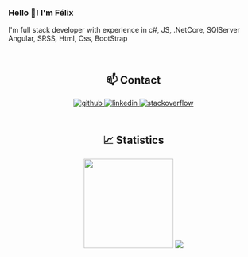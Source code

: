### Hello 👋! I'm Félix 
<p>I'm full stack developer with experience in c#, JS, .NetCore, SQlServer Angular, SRSS, Html, Css, BootStrap  </p>

<br/>
<h2  align="center">📫 Contact</h2>
<div align="center">
<a href="https://github.com/FelixJose28" target="_blank">
<img src=https://img.shields.io/badge/github-%2324292e.svg?&style=for-the-badge&logo=github&logoColor=white alt=github style="margin-bottom: 5px;" />
</a>
<a href="https://linkedin.com/in/felix-jose-ynfante-quezada-a309851bb" target="_blank">
<img src=https://img.shields.io/badge/linkedin-%231E77B5.svg?&style=for-the-badge&logo=linkedin&logoColor=white alt=linkedin style="margin-bottom: 5px;" />
</a>
<a href="https://stackoverflow.com/users/15635328/felix-jose" target="_blank">
<img src=https://img.shields.io/badge/stackoverflow-%23F28032.svg?&style=for-the-badge&logo=stackoverflow&logoColor=white alt=stackoverflow style="margin-bottom: 5px;" />
</a>  
</div>  
<br/>
<h2  align="center">📈 Statistics</h2>
<div align="center">
<img height="180em" src="https://github-readme-stats-eight-theta.vercel.app/api/top-langs/?username=FelixJose28&theme=radical&layout=compact&exclude_lang=java+r" />
<img src="https://github-readme-stats.vercel.app/api?username=FelixJose28&&show_icons=true&title_color=ffffff&icon_color=bb2acf&text_color=daf7dc&bg_color=151515" />
</div>
